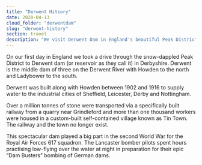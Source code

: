 ```yaml
---
title: "Derwent Hitsory"
date: 2020-04-13
cloud_folder: "derwentdam"
slug: "derwent-history"
section: travel
description: "We visit Derwent Dam in England's beautiful Peak District and get educated in some fascinating history"
---
```


On our first day in England we took a drive through the snow-dappled Peak District to Derwent
dam (or reservoir as they call it) in Derbyshire. Derwent is the middle dam of three on the Derwent
River with Howden to the north and Ladybower to the south.

Derwent was built along with Howden between 1902 and 1916 to supply water to the industrial
cities of Sheffield, Leicester, Derby and Nottingham.

Over a million tonnes of stone were transported via a specifically built railway from a quarry near
Grindleford and more than one thousand workers were housed in a custom-built self-contained
village known as Tin Town. The railway and the town no longer exist.

This spectacular dam played a big part in the second World War for the Royal Air Forces 617
squadron. The Lancaster bomber pilots spent hours practising low-flying over the water at night in
preparation for their epic “Dam Busters” bombing of German dams.
